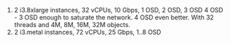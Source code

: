 1. 2 i3.8xlarge instances, 32 vCPUs, 10 Gbps, 1 OSD, 2 OSD, 3 OSD 4 OSD - 3 OSD enough to saturate the network. 4 OSD even better. With 32 threads and 4M, 8M, 16M, 32M objects.
2. 2 i3.metal instances, 72 vCPUs, 25 Gbps, 1..8 OSD


